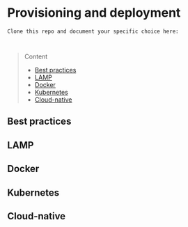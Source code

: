 # Provisioning and deployment

```
Clone this repo and document your specific choice here:



```
> Content
> - [Best practices](#best-practices)
> - [LAMP](#LAMP)
> - [Docker](#docker)
> - [Kubernetes](#kubernetes)
> - [Cloud-native](#cloud-native)


## Best practices


## LAMP


## Docker


## Kubernetes


## Cloud-native

